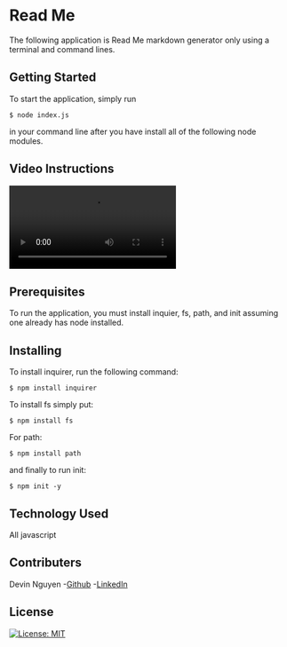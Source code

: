 # Read Me 

The following application is Read Me markdown generator only using a terminal and command lines.

## Getting Started 

To start the application, simply run 
```
$ node index.js
```
in your command line after you have install all of the following node modules. 

## Video Instructions

![Video](./Untitled_%20Apr%2021%2C%202022%2010_30%20PM%20(2).webm)

## Prerequisites

To run the application, you must install inquier, fs, path, and init  assuming one already has node installed. 

## Installing 

To install inquirer, run the following command:
```
$ npm install inquirer
```
To install fs simply put:
```
$ npm install fs
```
For path:
```
$ npm install path
```
and finally to run init:
```
$ npm init -y
```

## Technology Used

All javascript

## Contributers

Devin Nguyen
-[Github](https://github.com/kuyadevin)
-[LinkedIn](https://www.linkedin.com/in/devin-nguyen-9a0676212/)

## License

[![License: MIT](https://img.shields.io/badge/License-MIT-yellow.svg)](https://opensource.org/licenses/MIT)